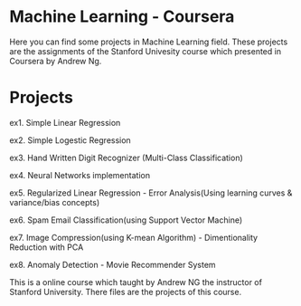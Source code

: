 # Machine Learning - Coursera
Here you can find some projects in Machine Learning field. These projects are the assignments of the Stanford Univesity course which presented in Coursera by Andrew Ng.

# Projects
ex1. Simple Linear Regression

ex2. Simple Logestic Regression

ex3. Hand Written Digit Recognizer (Multi-Class Classification)

ex4. Neural Networks implementation

ex5. Regularized Linear Regression - Error Analysis(Using learning curves & variance/bias concepts)

ex6. Spam Email Classification(using Support Vector Machine)

ex7. Image Compression(using K-mean Algorithm) - Dimentionality Reduction with PCA

ex8. Anomaly Detection - Movie Recommender System

This is a online course which taught by Andrew NG the instructor of Stanford University. There files are the projects of this course.
